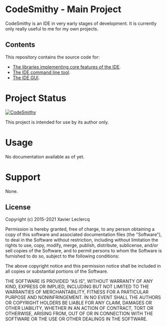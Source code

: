 # CodeSmithy - Main Project

CodeSmithy is an IDE in very early stages of development. It is currently
only really useful to me for my own projects.

## Contents

This repository contains the source code for:
- [The libraries implementing core features of the IDE](Core).
- [The IDE command line tool](CLI).
- [The IDE GUI](UI).

# Project Status

[![CodeSmithy](https://circleci.com/gh/CodeSmithyIDE/CodeSmithy.svg?style=shield)](https://circleci.com/gh/CodeSmithyIDE/CodeSmithy)

This project is intended for use by its author only.

# Usage

No documentation available as of yet.

# Support

None.

## License

Copyright (c) 2015-2021 Xavier Leclercq

Permission is hereby granted, free of charge, to any person obtaining a
copy of this software and associated documentation files (the "Software"),
to deal in the Software without restriction, including without limitation
the rights to use, copy, modify, merge, publish, distribute, sublicense,
and/or sell copies of the Software, and to permit persons to whom the
Software is furnished to do so, subject to the following conditions:

The above copyright notice and this permission notice shall be included in
all copies or substantial portions of the Software.

THE SOFTWARE IS PROVIDED "AS IS", WITHOUT WARRANTY OF ANY KIND, EXPRESS OR
IMPLIED, INCLUDING BUT NOT LIMITED TO THE WARRANTIES OF MERCHANTABILITY,
FITNESS FOR A PARTICULAR PURPOSE AND NONINFRINGEMENT. IN NO EVENT SHALL
THE AUTHORS OR COPYRIGHT HOLDERS BE LIABLE FOR ANY CLAIM, DAMAGES OR OTHER
LIABILITY, WHETHER IN AN ACTION OF CONTRACT, TORT OR OTHERWISE, ARISING
FROM, OUT OF OR IN CONNECTION WITH THE SOFTWARE OR THE USE OR OTHER DEALINGS
IN THE SOFTWARE.
